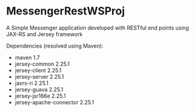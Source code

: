 # MessengerRestWSProj
A Simple Messenger application developed with RESTful end points using JAX-RS and Jersey framework

Dependencies (resolved using Maven):
* maven 1.7
* jersey-common 2.25.1
* jersey-client 2.25.1
* jersey-server 2.25.1
* jaxrs-ri 2.25.1
* jersey-guava 2.25.1
* jersey-jsr166e 2.25.1
* jersey-apache-connector 2.25.1
